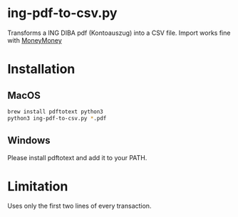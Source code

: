 # ing-pdf-to-csv.py
Transforms a ING DIBA pdf (Kontoauszug) into a CSV file.
Import works fine with [MoneyMoney](https://moneymoney-app.com/)

# Installation
## MacOS

```bash
brew install pdftotext python3
python3 ing-pdf-to-csv.py *.pdf
```

## Windows
Please install pdftotext and add it to your PATH.

# Limitation
Uses only the first two lines of every transaction.

